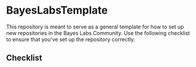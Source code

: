 # BayesLabsTemplate
This repository is meant to serve as a general template for how to set up new repositories in the Bayes Labs Community. Use the following checklist to ensure that you've set up the repository correctly.

## Checklist
